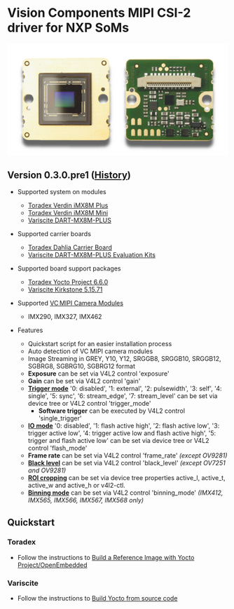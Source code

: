 # Vision Components MIPI CSI-2 driver for NXP SoMs

![VC MIPI camera](doc/images/mipi_sensor_front_back.png)

## Version 0.3.0.pre1 ([History](VERSION.md))

* Supported system on modules
  * [Toradex Verdin iMX8M Plus](https://developer.toradex.com/hardware/verdin-som-family/modules/verdin-imx8m-plus)
  * [Toradex Verdin iMX8M Mini](https://developer.toradex.com/hardware/verdin-som-family/modules/verdin-imx8m-mini)
  * [Variscite DART-MX8M-PLUS](https://www.variscite.com/product/system-on-module-som/cortex-a53-krait/dart-mx8m-plus-nxp-i-mx-8m-plus)

* Supported carrier boards
  * [Toradex Dahlia Carrier Board](https://developer.toradex.com/hardware/verdin-som-family/carrier-boards/dahlia-carrier-board)
  * [Variscite DART-MX8M-PLUS Evaluation Kits](https://www.variscite.com/product/evaluation-kits/dart-mx8m-plus-evaluation-kits/)
  
* Supported board support packages
  * [Toradex Yocto Project 6.6.0](https://developer.toradex.com/software/toradex-embedded-software/embedded-linux-release-matrix/)
  * [Variscite Kirkstone 5.15.71](https://variwiki.com/index.php?title=DART-MX8M-PLUS_Yocto&release=mx8mp-yocto-kirkstone-5.15.71_2.2.0-v1.2)
  
* Supported [VC MIPI Camera Modules](https://www.vision-components.com/fileadmin/external/documentation/hardware/VC_MIPI_Camera_Module/index.html)
  * IMX290, IMX327, IMX462

* Features
  * Quickstart script for an easier installation process
  * Auto detection of VC MIPI camera modules
  * Image Streaming in GREY, Y10, Y12, SRGGB8, SRGGB10, SRGGB12, SGBRG8, SGBRG10, SGBRG12 format
  * **Exposure** can be set via V4L2 control 'exposure'
  * **Gain** can be set via V4L2 control 'gain'
  * **[Trigger mode](doc/TRIGGER_MODE.md)** '0: disabled', '1: external', '2: pulsewidth', '3: self', '4: single', '5: sync', '6: stream_edge', '7: stream_level' can be set via device tree or V4L2 control 'trigger_mode'
    * **Software trigger** can be executed by V4L2 control 'single_trigger'
  * **[IO mode](doc/IO_MODE.md)** '0: disabled', '1: flash active high', '2: flash active low', '3: trigger active low', '4: trigger active low and flash active high', '5: trigger and flash active low' can be set via device tree or V4L2 control 'flash_mode'
  * **Frame rate** can be set via V4L2 control 'frame_rate' *(except OV9281)*
  * **[Black level](doc/BLACK_LEVEL.md)** can be set via V4L2 control 'black_level' *(except OV7251 and OV9281)*
  * **[ROI cropping](doc/ROI_CROPPING.md)** can be set via device tree properties active_l, active_t, active_w and active_h or v4l2-ctl.
  * **[Binning mode](doc/BINNING_MODE.md)** can be set via V4L2 control 'binning_mode' *(IMX412, IMX565, IMX566, IMX567, IMX568 only)*

## Quickstart

### Toradex
  * Follow the instructions to [Build a Reference Image with Yocto Project/OpenEmbedded](https://developer.toradex.com/linux-bsp/os-development/build-yocto/build-a-reference-image-with-yocto-projectopenembedded)

### Variscite
  * Follow the instructions to [Build Yocto from source code](https://variwiki.com/index.php?title=Yocto_Build_Release&release=mx8mp-yocto-kirkstone-5.15.71_2.2.0-v1.2)